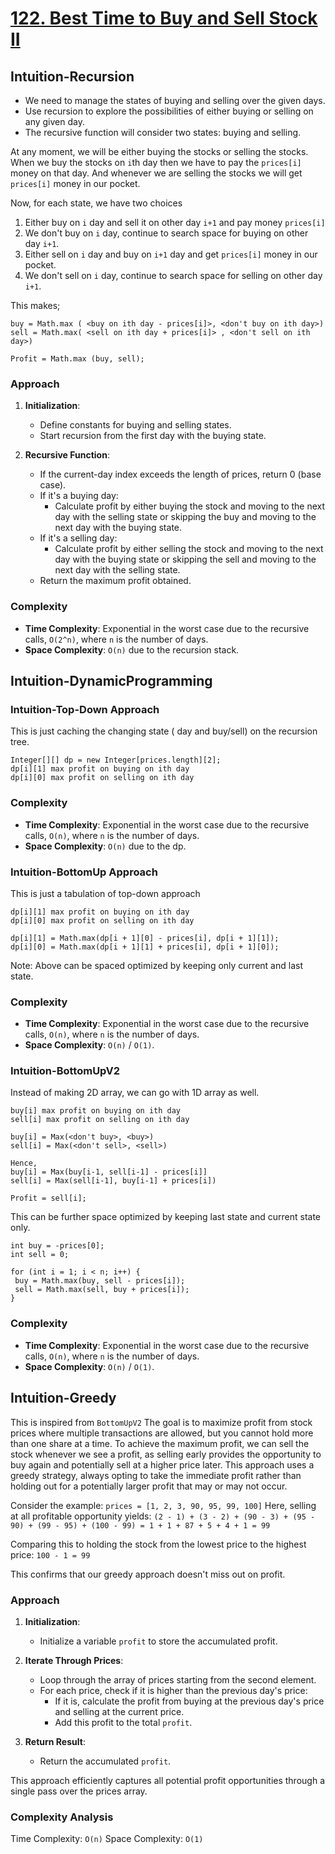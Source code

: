
# [122. Best Time to Buy and Sell Stock II](https://leetcode.com/problems/best-time-to-buy-and-sell-stock-ii/description/)

## Intuition-Recursion
- We need to manage the states of buying and selling over the given days.
- Use recursion to explore the possibilities of either buying or selling on any given day.
- The recursive function will consider two states: buying and selling.

At any moment, we will be either buying the stocks or selling the stocks. When we buy the stocks on `i`th day then we have to pay the `prices[i]` money on that day. 
And whenever we are selling the stocks we will get `prices[i]` money in our pocket. 

Now, for each state, we have two choices
1. Either buy on `i` day and sell it on other day `i+1` and pay money `prices[i]`
2. We don't buy on `i` day, continue to search space for buying on other day `i+1`. 
3. Either sell on `i` day and buy on `i+1` day and get `prices[i]` money in our pocket.
4. We don't sell on `i` day, continue to search space for selling on other day `i+1`.

This makes; 
```
buy = Math.max ( <buy on ith day - prices[i]>, <don't buy on ith day>)
sell = Math.max( <sell on ith day + prices[i]> , <don't sell on ith day>)

Profit = Math.max (buy, sell); 
```

### Approach

1. **Initialization**:
   - Define constants for buying and selling states.
   - Start recursion from the first day with the buying state.

2. **Recursive Function**:
   - If the current-day index exceeds the length of prices, return 0 (base case).
   - If it's a buying day:
      - Calculate profit by either buying the stock and moving to the next day with the selling state or skipping the buy and moving to the next day with the buying state.
   - If it's a selling day:
      - Calculate profit by either selling the stock and moving to the next day with the buying state or skipping the sell and moving to the next day with the selling state.
   - Return the maximum profit obtained.

### Complexity

- **Time Complexity**: Exponential in the worst case due to the recursive calls, `O(2^n)`, where `n` is the number of days.
- **Space Complexity**: `O(n)` due to the recursion stack.


## Intuition-DynamicProgramming

### Intuition-Top-Down Approach
This is just caching the changing state ( day and buy/sell) on the recursion tree.
```
Integer[][] dp = new Integer[prices.length][2];
dp[i][1] max profit on buying on ith day
dp[i][0] max profit on selling on ith day
```

### Complexity

- **Time Complexity**: Exponential in the worst case due to the recursive calls, `O(n)`, where `n` is the number of days.
- **Space Complexity**: `O(n)` due to the dp.


### Intuition-BottomUp Approach
This is just a tabulation of top-down approach
```
dp[i][1] max profit on buying on ith day
dp[i][0] max profit on selling on ith day

dp[i][1] = Math.max(dp[i + 1][0] - prices[i], dp[i + 1][1]);
dp[i][0] = Math.max(dp[i + 1][1] + prices[i], dp[i + 1][0]);
```
Note: Above can be spaced optimized by keeping only current and last state. 

### Complexity
- **Time Complexity**: Exponential in the worst case due to the recursive calls, `O(n)`, where `n` is the number of days.
- **Space Complexity**: `O(n)` / `O(1)`.


### Intuition-BottomUpV2
Instead of making 2D array, we can go with 1D array as well. 
```
buy[i] max profit on buying on ith day
sell[i] max profit on selling on ith day

buy[i] = Max(<don't buy>, <buy>)
sell[i] = Max(<don't sell>, <sell>)

Hence, 
buy[i] = Max(buy[i-1, sell[i-1] - prices[i]]
sell[i] = Max(sell[i-1], buy[i-1] + prices[i])

Profit = sell[i]; 
```

This can be further space optimized by keeping last state and current state only. 
```
int buy = -prices[0];
int sell = 0;

for (int i = 1; i < n; i++) {
 buy = Math.max(buy, sell - prices[i]);
 sell = Math.max(sell, buy + prices[i]);
}

```

### Complexity
- **Time Complexity**: Exponential in the worst case due to the recursive calls, `O(n)`, where `n` is the number of days.
- **Space Complexity**: `O(n)` / `O(1)`.




## Intuition-Greedy
This is inspired from `BottomUpV2`
The goal is to maximize profit from stock prices where multiple transactions are allowed, 
but you cannot hold more than one share at a time. 
To achieve the maximum profit, we can sell the stock whenever we see a profit, as selling early provides the opportunity to buy again and 
potentially sell at a higher price later. This approach uses a greedy strategy, always opting to take the immediate profit rather than holding out for a potentially larger profit that may or may not occur.

Consider the example: 
`prices = [1, 2, 3, 90, 95, 99, 100]`
Here, selling at all profitable opportunity yields:
`(2 - 1) + (3 - 2) + (90 - 3) + (95 - 90) + (99 - 95) + (100 - 99) = 1 + 1 + 87 + 5 + 4 + 1 = 99`

Comparing this to holding the stock from the lowest price to the highest price:
`100 - 1 = 99`

This confirms that our greedy approach doesn't miss out on profit.

### Approach
1. **Initialization**:
    - Initialize a variable `profit` to store the accumulated profit.

2. **Iterate Through Prices**:
    - Loop through the array of prices starting from the second element.
    - For each price, check if it is higher than the previous day's price:
        - If it is, calculate the profit from buying at the previous day's price and selling at the current price.
        - Add this profit to the total `profit`.

3. **Return Result**:
    - Return the accumulated `profit`.

This approach efficiently captures all potential profit opportunities through a single pass over the prices array.

### Complexity Analysis

Time Complexity: `O(n)`
Space Complexity: `O(1)`
